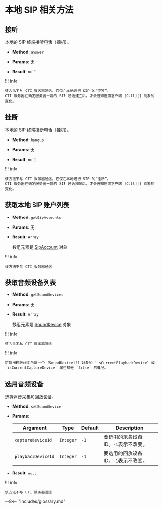# 本地 SIP 相关方法

## 接听

本地的 SIP 终端接听电话（摘机）。

-   **Method**: `answer`

-   **Params**: 无

-   **Result**: `null`

!!! info

    该方法不与 CTI 服务器通信，它仅在本地进行 SIP 的“应答”。
    CTI 服务器在确定服务器一端的 SIP 通话建立后，才会通知座席客户端 [Call][] 对象的变化。

## 挂断

本地的 SIP 终端挂断电话（挂机）。

-   **Method**: `hangup`

-   **Params**: 无

-   **Result**: `null`

!!! info

    该方法不与 CTI 服务器通信，它仅在本地进行 SIP 的“挂断”。
    CTI 服务器在确定服务器一端的 SIP 通话释放后，才会通知座席客户端 [Call][] 对象的变化。

## 获取本地 SIP 账户列表

-   **Method**: `getSipAccounts`

-   **Params**: 无

-   **Result**: `Array`

    数组元素是 [SipAccount][] 对象

!!! info

    该方法不与 CTI 服务器通信

## 获取音频设备列表

-   **Method**: `getSoundDevices`

-   **Params**: 无

-   **Result**: `Array`

    数组元素是 [SoundDevice][] 对象

!!! info

    该方法不与 CTI 服务器通信

!!! info

    可能出现数组中的每一个 [SoundDevice][] 对象的 `isCurrentPlaybackDevice` 或 `isCurrentCaptureDevice` 属性都是 `false` 的情况。

## 选用音频设备

选择声音采集和回放设备。

-   **Method**: `setSoundDevice`

-   **Params**:

    | Argument           | Type      | Default | Description                           |
    | ------------------ | --------- | ------- | ------------------------------------- |
    | `captureDeviceId`  | `Integer` | `-1`    | 要选用的采集设备 ID。`-1`表示不改变。 |
    | `playbackDeviceId` | `Integer` | `-1`    | 要选用的回放设备 ID。`-1`表示不改变。 |

-   **Result**: `null`

!!! info

    该方法不与 CTI 服务器通信

[call]: ../types/call.md
[sipaccount]: ../types/sip_account.md
[sounddevice]: ../types/snd_device.md

--8<-- "includes/glossary.md"
